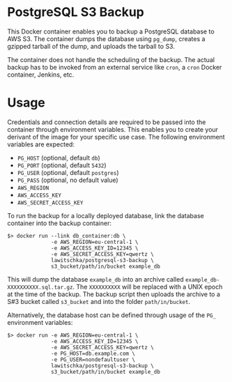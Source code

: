 # PostgreSQL S3 Backup

This Docker container enables you to backup a PostgreSQL database to AWS S3. The
container dumps the database using `pg_dump`, creates a gzipped tarball of the
dump, and uploads the tarball to S3.

The container does not handle the scheduling of the backup. The actual backup
has to be invoked from an external service like `cron`, a `cron` Docker
container, Jenkins, etc.

# Usage

Credentials and connection details are required to be passed into the container
through environment variables. This enables you to create your derivant of the
image for your specific use case. The following environment variables are
expected:

* `PG_HOST` (optional, default `db`)
* `PG_PORT` (optional, default `5432`)
* `PG_USER` (optional, default `postgres`)
* `PG_PASS` (optional, no default value)
* `AWS_REGION`
* `AWS_ACCESS_KEY`
* `AWS_SECRET_ACCESS_KEY`

To run the backup for a locally deployed database, link the database
container into the backup container:

```
$> docker run --link db_container:db \
              -e AWS_REGION=eu-central-1 \
              -e AWS_ACCESS_KEY_ID=12345 \
              -e AWS_SECRET_ACCESS_KEY=qwertz \
              lawitschka/postgresql-s3-backup \
              s3_bucket/path/in/bucket example_db
```

This will dump the database `example_db` into an archive called
`example_db-XXXXXXXXXX.sql.tar.gz`. The `XXXXXXXXXX` will be
replaced with a UNIX epoch at the time of the backup. The backup script then
uploads the archive to a S#3 bucket called `s3_bucket` and into the folder
`path/in/bucket`.

Alternatively, the database host can be defined through usage of the `PG_`
environment variables:

```
$> docker run -e AWS_REGION=eu-central-1 \
              -e AWS_ACCESS_KEY_ID=12345 \
              -e AWS_SECRET_ACCESS_KEY=qwertz \
              -e PG_HOST=db.example.com \
              -e PG_USER=nondefaultuser \
              lawitschka/postgresql-s3-backup \
              s3_bucket/path/in/bucket example_db
```
